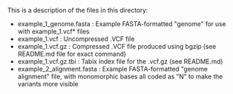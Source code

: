 This is a description of the files in this directory:
- example_1_genome.fasta : Example FASTA-formatted "genome" for use with example_1.vcf* files
- example_1.vcf : Uncompressed .VCF file 
- example_1.vcf.gz : Compressed .VCF file produced using bgzip (see README.md file for exact command)
- example_1.vcf.gz.tbi : Tabix index file for the .vcf.gz (see README.md)
- example_2_alignment.fasta : Example FASTA-formatted "genome alignment" file, with monomorphic bases all coded as "N" to make the variants more visible
